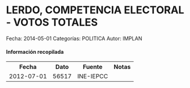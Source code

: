 LERDO, COMPETENCIA ELECTORAL - VOTOS TOTALES
=====

Fecha: 2014-05-01
Categorías: POLITICA
Autor: IMPLAN

#### Información recopilada

<table class="table table-hover table-bordered">
  <tr><th>Fecha</th><th>Dato</th><th>Fuente</th><th>Notas</th></tr>
  <tr><td>2012-07-01</td><td>56517</td><td>INE-IEPCC</td><td></td></tr>
</table>
